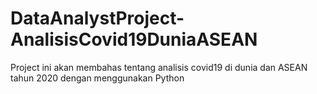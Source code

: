 # DataAnalystProject-AnalisisCovid19DuniaASEAN
Project ini akan membahas tentang analisis covid19 di dunia dan ASEAN tahun 2020 dengan menggunakan Python
